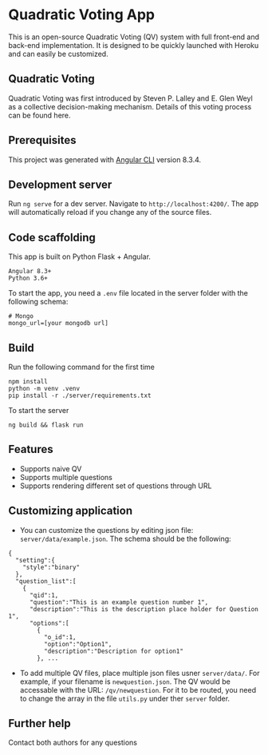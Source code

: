 # Quadratic Voting App

This is an open-source Quadratic Voting (QV) system with full front-end and back-end implementation. It is designed to be quickly launched with Heroku and can easily be customized.

## Quadratic Voting
Quadratic Voting was first introduced by Steven P. Lalley and E. Glen Weyl as a collective decision-making mechanism. Details of this voting process can be found here.

## Prerequisites 

This project was generated with [Angular CLI](https://github.com/angular/angular-cli) version 8.3.4.

## Development server

Run `ng serve` for a dev server. Navigate to `http://localhost:4200/`. The app will automatically reload if you change any of the source files.

## Code scaffolding
This app is built on Python Flask + Angular.
```
Angular 8.3+
Python 3.6+
```
To start the app, you need a `.env` file located in the server folder with the following schema:
```
# Mongo
mongo_url=[your mongodb url]
```

## Build
Run the following command for the first time
```
npm install
python -m venv .venv
pip install -r ./server/requirements.txt
```
To start the server
```
ng build && flask run
```

## Features
- Supports naive QV
- Supports multiple questions
- Supports rendering different set of questions through URL

## Customizing application
- You can customize the questions by editing json file: `server/data/example.json`. The schema should be the following:
```
{
  "setting":{
    "style":"binary"
  },
  "question_list":[
    {
      "qid":1,
      "question":"This is an example question number 1",
      "description":"This is the description place holder for Question 1",
      "options":[
        {
          "o_id":1,
          "option":"Option1",
          "description":"Description for option1"
        }, ...
```
- To add multiple QV files, place multiple json files usner `server/data/`. For example, if your filename is `newquestion.json`. The QV would be accessable with the URL: `/qv/newquestion`. For it to be routed, you need to change the array in the file `utils.py` under ther `server` folder.


## Further help
Contact both authors for any questions
